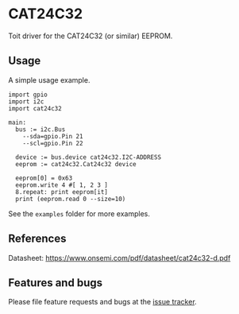 # CAT24C32

Toit driver for the CAT24C32 (or similar) EEPROM.

## Usage

A simple usage example.

```
import gpio
import i2c
import cat24c32

main:
  bus := i2c.Bus
    --sda=gpio.Pin 21
    --scl=gpio.Pin 22

  device := bus.device cat24c32.I2C-ADDRESS
  eeprom := cat24c32.Cat24c32 device

  eeprom[0] = 0x63
  eeprom.write 4 #[ 1, 2 3 ]
  8.repeat: print eeprom[it]
  print (eeprom.read 0 --size=10)
```

See the `examples` folder for more examples.

## References

Datasheet: https://www.onsemi.com/pdf/datasheet/cat24c32-d.pdf

## Features and bugs

Please file feature requests and bugs at the [issue tracker][tracker].

[tracker]: https://github.com/toitware/toit-cat24c32/issues
